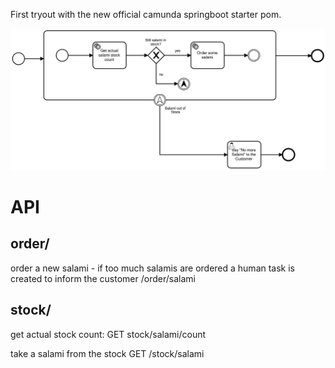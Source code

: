 First tryout with the new official camunda springboot starter pom.

![ordersalamiprocess](orderprocess.png)


# API

## order/
order a new salami - if too much salamis are ordered a human task is created to inform the customer
/order/salami

## stock/

get actual stock count:
GET stock/salami/count

take a salami from the stock
GET /stock/salami

